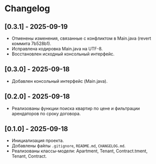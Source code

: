 # Changelog

## [0.3.1] - 2025-09-19
- Отменены изменения, связанные с конфликтом в Main.java (revert коммита 7b528b1).
- Исправлена кодировка Main.java на UTF-8.
- Восстановлен исходный консольный интерфейс.

## [0.3.0] - 2025-09-18
- Добавлен консольный интерфейс (Main.java).

## [0.2.0] - 2025-09-18
- Реализованы функции поиска квартир по цене и фильтрации арендаторов по сроку договора.

## [0.1.0] - 2025-09-18
- Инициализация проекта.
- Добавлены файлы `.gitignore`, `README.md`, `CHANGELOG.md`.
- Реализованы классы-модели: Apartment, Tenant, Contract.tment, Tenant, Contract.